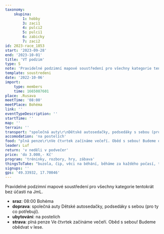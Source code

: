 ```yaml
---
taxonomy:
    skupina:
        1: hobby
        3: zaci1
        4: pulci2
        5: pulci1
        6: zabicky
        7: zaci2
id: 2023-race_1853
start: '2023-09-28'
end: '2023-10-01'
title: 'VT podzim'
type: S
note: 'Pravidelné podzimní mapové soustředení pro všechny kategorie tentokrát bez účasti na JmL.'
template: soustredeni
date: '2022-10-06'
import:
    type: members
    time: 1665087601
place: .Rusava
meetTime: '08:00'
meetPlace: Bohéma
link: ''
eventTypeDescription: ''
startTime: ''
map: ''
terrain: ''
transport: "společná auty\r\nDětské autosedačky, podsedáky s sebou (pro ty co potřebují)."
accomodation: 'na postelích'
food: "plná penze\r\nVe čtvrtek začínáme večeří. Oběd s sebou! Budeme obědvat v lese."
leader: Luf
return: 'v neděli v podvečer'
price: 'do 3.000,- Kč'
program: 'tréninky, rozbory, hry, zábava'
thingsToTake: "buzola, čip, věci na běhání, běháme za každého počasí, takže nezapomeňte si přibalit teplouše...\r\nI oblečení na sebe přizpůsobit počasí. Nezapomeňte na dostatek teplého oblečení na sebe :o))."
signups: ''
gps: '49.33932, 17.70046'
---
```


Pravidelné podzimní mapové soustředení pro všechny kategorie tentokrát bez účasti na JmL.
* **sraz**: 08:00 Bohéma
* **doprava**: společná auty
Dětské autosedačky, podsedáky s sebou (pro ty co potřebují).
* **ubytování**: na postelích
* **strava**: plná penze
Ve čtvrtek začínáme večeří. Oběd s sebou! Budeme obědvat v lese.
